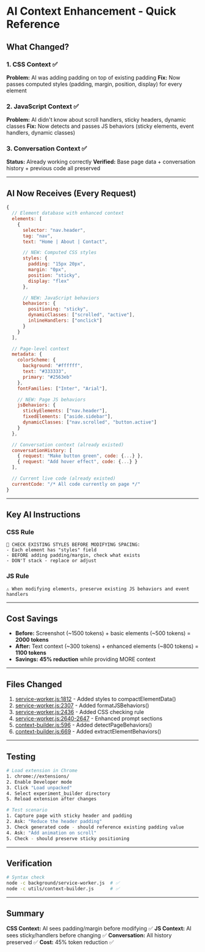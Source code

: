 # AI Context Enhancement - Quick Reference

## What Changed?

### 1. CSS Context ✅
**Problem:** AI was adding padding on top of existing padding
**Fix:** Now passes computed styles (padding, margin, position, display) for every element

### 2. JavaScript Context ✅
**Problem:** AI didn't know about scroll handlers, sticky headers, dynamic classes
**Fix:** Now detects and passes JS behaviors (sticky elements, event handlers, dynamic classes)

### 3. Conversation Context ✅
**Status:** Already working correctly
**Verified:** Base page data + conversation history + previous code all preserved

---

## AI Now Receives (Every Request)

```javascript
{
  // Element database with enhanced context
  elements: [
    {
      selector: "nav.header",
      tag: "nav",
      text: "Home | About | Contact",

      // NEW: Computed CSS styles
      styles: {
        padding: "15px 20px",
        margin: "0px",
        position: "sticky",
        display: "flex"
      },

      // NEW: JavaScript behaviors
      behaviors: {
        positioning: "sticky",
        dynamicClasses: ["scrolled", "active"],
        inlineHandlers: ["onclick"]
      }
    }
  ],

  // Page-level context
  metadata: {
    colorScheme: {
      background: "#ffffff",
      text: "#333333",
      primary: "#2563eb"
    },
    fontFamilies: ["Inter", "Arial"],

    // NEW: Page JS behaviors
    jsBehaviors: {
      stickyElements: ["nav.header"],
      fixedElements: ["aside.sidebar"],
      dynamicClasses: ["nav.scrolled", "button.active"]
    }
  },

  // Conversation context (already existed)
  conversationHistory: [
    { request: "Make button green", code: {...} },
    { request: "Add hover effect", code: {...} }
  ],

  // Current live code (already existed)
  currentCode: "/* All code currently on page */"
}
```

---

## Key AI Instructions

### CSS Rule
```
🔴 CHECK EXISTING STYLES BEFORE MODIFYING SPACING:
- Each element has "styles" field
- BEFORE adding padding/margin, check what exists
- DON'T stack - replace or adjust
```

### JS Rule
```
⚠️ When modifying elements, preserve existing JS behaviors and event handlers
```

---

## Cost Savings

- **Before:** Screenshot (~1500 tokens) + basic elements (~500 tokens) = **2000 tokens**
- **After:** Text context (~300 tokens) + enhanced elements (~800 tokens) = **1100 tokens**
- **Savings:** **45% reduction** while providing MORE context

---

## Files Changed

1. [service-worker.js:1812](background/service-worker.js#L1812) - Added styles to compactElementData()
2. [service-worker.js:2307](background/service-worker.js#L2307) - Added formatJSBehaviors()
3. [service-worker.js:2436](background/service-worker.js#L2436) - Added CSS checking rule
4. [service-worker.js:2640-2647](background/service-worker.js#L2640) - Enhanced prompt sections
5. [context-builder.js:596](utils/context-builder.js#L596) - Added detectPageBehaviors()
6. [context-builder.js:669](utils/context-builder.js#L669) - Added extractElementBehaviors()

---

## Testing

```bash
# Load extension in Chrome
1. chrome://extensions/
2. Enable Developer mode
3. Click "Load unpacked"
4. Select experiment_builder directory
5. Reload extension after changes

# Test scenario
1. Capture page with sticky header and padding
2. Ask: "Reduce the header padding"
3. Check generated code - should reference existing padding value
4. Ask: "Add animation on scroll"
5. Check - should preserve sticky positioning
```

---

## Verification

```bash
# Syntax check
node -c background/service-worker.js  # ✅
node -c utils/context-builder.js      # ✅
```

---

## Summary

**CSS Context:** AI sees padding/margin before modifying ✅
**JS Context:** AI sees sticky/handlers before changing ✅
**Conversation:** All history preserved ✅
**Cost:** 45% token reduction ✅
